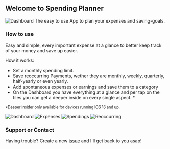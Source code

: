 ## Welcome to Spending Planner

![Dashboard](https://github.com/delemojo/Spending_Planner/blob/gh-pages/ic_launcher-web.png)
The easy to use App to plan your expenses and saving-goals.

### How to use

Easy and simple, every important expense at a glance to better keep track of your money and save up easier.

How it works:
- Set a monthly spending limit.
- Save reoccurring Payments, wether they are monthly, weekly, quarterly, half-yearly or even yearly.
- Add spontaneous expenses or earnings and save them to a category
- On the Dashboard you have everything at a glance and per tap on the tiles you can get a deeper inside on every single aspect. *




<sup>*Deeper insider only available for devices running IOS 16 and up.</sup>

![Dashboard](https://github.com/delemojo/Spending_Planner/blob/gh-pages/dashboard.png)
![Expenses](https://github.com/delemojo/Spending_Planner/blob/gh-pages/overview-expenses.png)
![Spendings](https://github.com/delemojo/Spending_Planner/blob/gh-pages/overview-spendings.png)
![Reoccurring](https://github.com/delemojo/Spending_Planner/blob/gh-pages/reoccurring-view.png)

### Support or Contact

Having trouble? Create a new [issue](https://github.com/delemojo/Spending_Planner/issues/new) and I'll get back to you asap!

